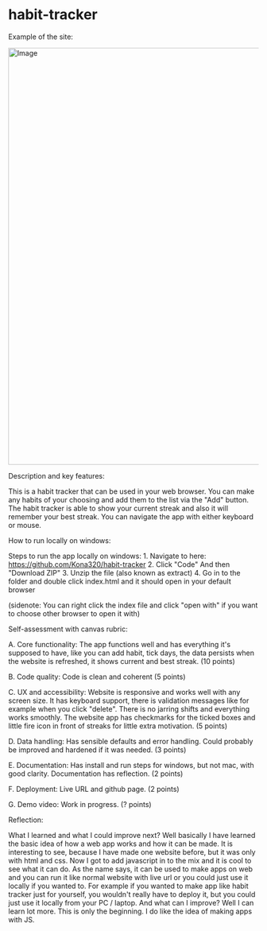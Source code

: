 ﻿# habit-tracker

Example of the site:

<img width="1025" height="839" alt="Image" src="https://github.com/user-attachments/assets/6c50e6ce-1a77-43b0-8e3f-3f35f8f5091b" />



Description and key features:

This is a habit tracker that can be used in your web browser. You can make any habits of your choosing
and add them to the list via the "Add" button. The habit tracker is able to show your current streak and also
it will remember your best streak. You can navigate the app with either keyboard or mouse.


How to run locally on windows:

Steps to run the app locally on windows: 1. Navigate to here: https://github.com/Kona320/habit-tracker
2. Click "Code" And then "Download ZIP"
3. Unzip the file (also known as extract)
4. Go in to the folder and double click index.html and it should open in your default browser

(sidenote: You can right click the index file and click "open with" if you want to choose other browser to open it with)


Self-assessment with canvas rubric:

A. Core functionality: The app functions well and has everything it's supposed to have, like you can add habit, tick days, the data persists when the website is refreshed,
it shows current and best streak. (10 points)

B. Code quality: Code is clean and coherent (5 points)

C. UX and accessibility: Website is responsive and works well with any screen size. It has keyboard support, there is validation messages like for example when you click "delete".
There is no jarring shifts and everything works smoothly. The website app has checkmarks for the ticked boxes and little fire icon in front of streaks for little extra motivation. (5 points)

D. Data handling: Has sensible defaults and error handling. Could probably be improved and hardened if it was needed. (3 points) 

E. Documentation: Has install and run steps for windows, but not mac, with good clarity. Documentation has reflection. (2 points)

F. Deployment: Live URL and github page. (2 points)

G. Demo video: Work in progress. (? points)


Reflection:

What I learned and what I could improve next? Well basically I have learned the basic idea of how a web app works and how it can be made. It is interesting to see, because I have made one website
before, but it was only with html and css. Now I got to add javascript in to the mix and it is cool to see what it can do. As the name says, it can be used to make apps on web and you can run it like
normal website with live url or you could just use it locally if you wanted to. For example if you wanted to make app like habit tracker just for yourself, you wouldn't really have to deploy it, but you could
just use it locally from your PC / laptop. And what can I improve? Well I can learn lot more. This is only the beginning. I do like the idea of making apps with JS.





